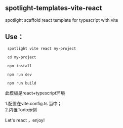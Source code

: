 ## spotlight-templates-vite-react
spotlight scaffold react template for typescript with vite<br>

## Use：

     spotlight vite react my-project

     cd my-project

     npm install

     npm run dev

     npm run build

此模板是react+typescript环境<br>

1.配置在vite.config.ts 当中；<br>
2.内置Todo示例

Let's react ，enjoy!
